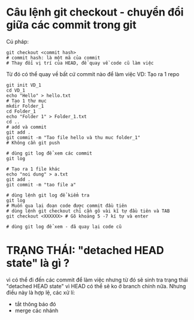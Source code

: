 # Câu lệnh git checkout - chuyển đổi giữa các commit trong git

Cú pháp: 
```shell
git checkout <commit hash>
# commit hash: là một mã của commit
# Thay đổi vị trí của HEAD, để quay về code cũ làm việc 
```
Từ đó có thể quay về bất cứ commit nào để làm việc
VD: Tạo ra 1 repo 
```shell
git init VD_1
cd VD_1
echo "Hello" > hello.txt
# Tạo 1 thư mục 
mkdir Folder_1
cd Folder_1
echo "Folder 1" > Folder_1.txt
cd .. 
# add và commit
git add .
git commit -m "Tao file hello và thu muc folder_1"
# Không cần git push

# dùng git log để xem các commit
git log 

# Tạo ra 1 file khác
echo "noi dung" > a.txt
git add .
git commit -m "tao file a"

# dùng lệnh git log để kiểm tra
git log
# Muốn qua lại đoạn code được commit đầu tiên
# dùng lệnh git checkout chỉ cần gõ vài kĩ tự đầu tiên và TAB
git checkout <XXXXXX> # Gõ khoảng 5 -7 kí tự và enter

# dùng git log để xem - đã quay lại code cũ
```
# TRẠNG THÁI: "detached HEAD state" là gì ? 
vì có thể đi đến các commit để làm việc
nhưng từ đó sẽ sinh tra trạng thái "detached HEAD state" vì HEAD có thể sẽ ko ở branch chính nữa. Nhưng điều này là hợp lệ, các xử lí:

- tắt thông báo đó
- merge các nhánh


